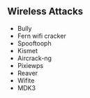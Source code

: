 ## Wireless Attacks

- Bully
- Fern wifi cracker
- Spooftooph
- Kismet
- Aircrack-ng
- Pixiewps
- Reaver
- Wifite
- MDK3
